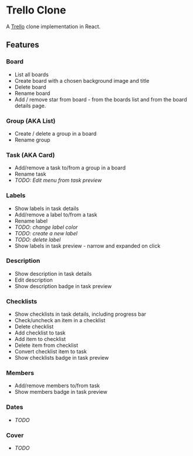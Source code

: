 # Trello Clone

A [Trello](https://trello.com/) clone implementation in React.

## Features

### Board

-   List all boards
-   Create board with a chosen background image and title
-   Delete board
-   Rename board
-   Add / remove star from board - from the boards list and from the board details page.

### Group (AKA List)

-   Create / delete a group in a board
-   Rename group

### Task (AKA Card)

-   Add/remove a task to/from a group in a board
-   Rename task
-   _TODO: Edit menu from task preview_

### Labels

-   Show labels in task details
-   Add/remove a label to/from a task
-   Rename label
-   _TODO: change label color_
-   _TODO: create a new label_
-   _TODO: delete label_
-   Show labels in task preview - narrow and expanded on click

### Description

-   Show description in task details
-   Edit description
-   Show description badge in task preview

### Checklists

-   Show checklists in task details, including progress bar
-   Check/uncheck an item in a checklist
-   Delete checklist
-   Add checklist to task
-   Add item to checklist
-   Delete item from checklist
-   Convert checklist item to task
-   Show checklists badge in task preview

### Members

-   Add/remove members to/from task
-   Show members badge in task preview

### Dates

-   _TODO_

### Cover

-   _TODO_
